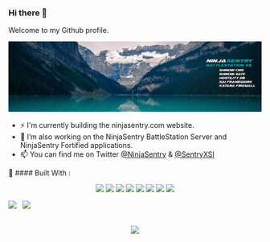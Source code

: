 ### Hi there 👋

Welcome to my Github profile.

![NinjaSentry BattleStation](img/ninjasentry-background-battlestation-xs.jpg)

- ⚡ I'm currently building the ninjasentry.com website.
- 🔭 I’m also working on the NinjaSentry BattleStation Server and NinjaSentry Fortified applications.
- 📫 You can find me on Twitter [@NinjaSentry](https://twitter.com/NinjaSentry) & [@SentryXSI](https://twitter.com/SentryXSI)


:jack_o_lantern: #### Built With :

<p align="center">
<img src="https://cdn.jsdelivr.net/gh/devicons/devicon/icons/php/php-plain.svg" height="75" />
<img src="https://cdn.jsdelivr.net/gh/devicons/devicon/icons/phpstorm/phpstorm-plain-wordmark.svg" height="75" />
<img src="https://cdn.jsdelivr.net/gh/devicons/devicon/icons/javascript/javascript-original.svg" height="75" />
<img src="https://cdn.jsdelivr.net/gh/devicons/devicon/icons/html5/html5-original.svg" height="75" />
<img src="https://cdn.jsdelivr.net/gh/devicons/devicon/icons/css3/css3-original.svg" height="75" />
<img src="https://cdn.jsdelivr.net/gh/devicons/devicon/icons/fedora/fedora-original.svg" height="75" />
<img src="https://cdn.jsdelivr.net/gh/devicons/devicon/icons/git/git-original.svg" height="75" />
<img src="https://cdn.jsdelivr.net/gh/devicons/devicon/icons/firefox/firefox-plain.svg" height="75" />
</p>

<div class="container">

<img style="height: auto; width: 55%;" class="img" src="https://github-readme-stats.vercel.app/api?username=michaelsentry&show_icons=true&theme=github_dark&include_all_commits=true&count_private=true&show_icons=true&line_height=20&hide_border=true" />
&nbsp;
<img style="height: auto; width: 40%;" class="img" src="https://github-readme-stats.vercel.app/api/top-langs/?username=michaelsentry&theme=github_dark&layout=compact&langs_count=4&hide_border=true" /></div>

</div>

<p align="center">
<br />
<img src="https://github-readme-streak-stats.herokuapp.com/?user=michaelsentry&theme=github-dark-blue"/>
</p>

<!--
**MichaelSentry/michaelsentry** is a ✨ _special_ ✨ repository because its `README.md` (this file) appears on your GitHub profile.

Here are some ideas to get you started:

- 🔭 I’m currently working on ...
- 🌱 I’m currently learning ...
- 👯 I’m looking to collaborate on ...
- 🤔 I’m looking for help with ...
- 💬 Ask me about ...
- 📫 How to reach me: ...
- 😄 Pronouns: ...
- ⚡ Fun fact: ...
-->
